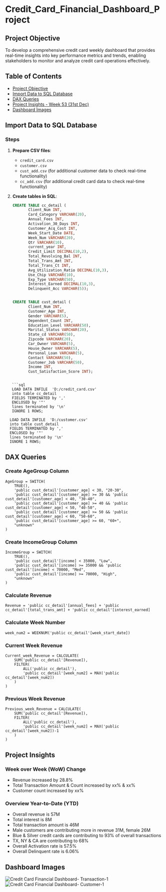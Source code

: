 # Credit_Card_Financial_Dashboard_Project


## Project Objective
To develop a comprehensive credit card weekly dashboard that provides real-time insights into key performance metrics and trends, enabling stakeholders to monitor and analyze credit card operations effectively.

## Table of Contents
- [Project Objective](#project-objective)
- [Import Data to SQL Database](#import-data-to-sql-database)
- [DAX Queries](#dax-queries)
- [Project Insights - Week 53 (31st Dec)](#project-insights)
- [Dashboard Images](#dashboard-images)

## Import Data to SQL Database

### Steps
1. **Prepare CSV files**:
   - `credit_card.csv`
   - `customer.csv`
   - `cust_add.csv` (for additional customer data to check real-time functionality)
   - `cc_add.csv` (for additional credit card data to check real-time functionality)

2. **Create tables in SQL**:
   ```sql
   CREATE TABLE cc_detail (
          Client_Num INT,
          Card_Category VARCHAR(20),
          Annual_Fees INT,
          Activation_30_Days INT,
          Customer_Acq_Cost INT,
          Week_Start_Date DATE,
          Week_Num VARCHAR(20),
          Qtr VARCHAR(10),
          current_year INT,
          Credit_Limit DECIMAL(10,2),
          Total_Revolving_Bal INT,
          Total_Trans_Amt INT,
          Total_Trans_Ct INT,
          Avg_Utilization_Ratio DECIMAL(10,3),
          Use_Chip VARCHAR(10),
          Exp_Type VARCHAR(50),
          Interest_Earned DECIMAL(10,3),
          Delinquent_Acc VARCHAR(5));


   CREATE TABLE cust_detail (
          Client_Num INT,
          Customer_Age INT,
          Gender VARCHAR(5),
          Dependent_Count INT,
          Education_Level VARCHAR(50),
          Marital_Status VARCHAR(20),
          State_cd VARCHAR(50),
          Zipcode VARCHAR(20),
          Car_Owner VARCHAR(5),
          House_Owner VARCHAR(5),
          Personal_Loan VARCHAR(5),
          Contact VARCHAR(50),
          Customer_Job VARCHAR(50),
          Income INT,
          Cust_Satisfaction_Score INT);
```3. **Import CSV files into SQL**:

   ```sql
   LOAD DATA INFILE  'D:/credit_card.csv'
   into table cc_detail
   FIELDS TERMINATED by ','
   ENCLOSED by '"'
   lines terminated by '\n'
   IGNORE 1 ROWS;

  LOAD DATA INFILE  'D:/customer.csv'
  into table cust_detail
  FIELDS TERMINATED by ','
  ENCLOSED by '"'
  lines terminated by '\n'
  IGNORE 1 ROWS;
   ```

## DAX Queries

### Create AgeGroup Column
```dax
AgeGroup = SWITCH(
    TRUE(),
    'public cust_detail'[customer_age] < 30, "20-30",
    'public cust_detail'[customer_age] >= 30 && 'public cust_detail'[customer_age] < 40, "30-40",
    'public cust_detail'[customer_age] >= 40 && 'public cust_detail'[customer_age] < 50, "40-50",
    'public cust_detail'[customer_age] >= 50 && 'public cust_detail'[customer_age] < 60, "50-60",
    'public cust_detail'[customer_age] >= 60, "60+",
    "unknown"
)
```

### Create IncomeGroup Column
```dax
IncomeGroup = SWITCH(
    TRUE(), 
    'public cust_detail'[income] < 35000, "Low",
    'public cust_detail'[income] >= 35000 && 'public cust_detail'[income] < 70000, "Med",
    'public cust_detail'[income] >= 70000, "High",
    "unknown"
)
```

### Calculate Revenue
```dax
Revenue = 'public cc_detail'[annual_fees] + 'public cc_detail'[total_trans_amt] + 'public cc_detail'[interest_earned]
```

### Calculate Week Number
```dax
week_num2 = WEEKNUM('public cc_detail'[week_start_date])
```

### Current Week Revenue
```dax
Current_week_Revenue = CALCULATE(
    SUM('public cc_detail'[Revenue]),
    FILTER(
        ALL('public cc_detail'),
        'public cc_detail'[week_num2] = MAX('public cc_detail'[week_num2])
    )
)
```

### Previous Week Revenue
```dax
Previous_week_Revenue = CALCULATE(
    SUM('public cc_detail'[Revenue]),
    FILTER(
        ALL('public cc_detail'),
        'public cc_detail'[week_num2] = MAX('public cc_detail'[week_num2])-1
    )
)
```

## Project Insights
### Week over Week (WoW) Change
- Revenue increased by 28.8%
- Total Transaction Amount & Count increased by xx% & xx%
- Customer count increased by xx%

### Overview Year-to-Date (YTD)
- Overall revenue is 57M
- Total interest is 8M
- Total transaction amount is 46M
- Male customers are contributing more in revenue 31M, female 26M
- Blue & Silver credit cards are contributing to 93% of overall transactions
- TX, NY & CA are contributing to 68%
- Overall Activation rate is 57.5%
- Overall Delinquent rate is 6.06%

## Dashboard Images
![Credit Card Financial Dashboard- Transaction-1](https://github.com/user-attachments/assets/61de07f7-b76b-4406-9c3c-8aa772a82f44)
![Credit Card Financial Dashboard- Customer-1](https://github.com/user-attachments/assets/8e724bde-67d3-407d-ad53-b66bdb980e45)
